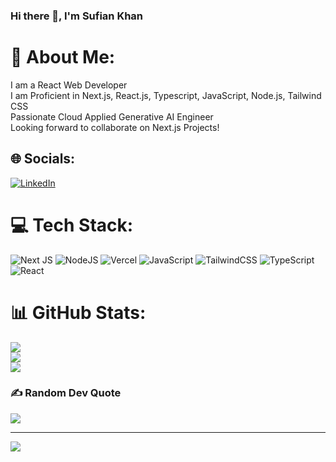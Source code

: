 ### Hi there 👋, I'm Sufian Khan
# 💫 About Me:
I am a React Web Developer <br>I am Proficient in Next.js, React.js, Typescript, JavaScript, Node.js, Tailwind CSS <br>Passionate Cloud Applied Generative AI Engineer<br>Looking forward to collaborate on Next.js Projects!


## 🌐 Socials:
[![LinkedIn](https://img.shields.io/badge/LinkedIn-%230077B5.svg?logo=linkedin&logoColor=white)](https://linkedin.com/in/https://www.linkedin.com/in/sufiankhan108/) 

# 💻 Tech Stack:
![Next JS](https://img.shields.io/badge/Next-black?style=flat&logo=next.js&logoColor=white) ![NodeJS](https://img.shields.io/badge/node.js-6DA55F?style=flat&logo=node.js&logoColor=white) ![Vercel](https://img.shields.io/badge/vercel-%23000000.svg?style=flat&logo=vercel&logoColor=white) ![JavaScript](https://img.shields.io/badge/javascript-%23323330.svg?style=flat&logo=javascript&logoColor=%23F7DF1E) ![TailwindCSS](https://img.shields.io/badge/tailwindcss-%2338B2AC.svg?style=flat&logo=tailwind-css&logoColor=white) ![TypeScript](https://img.shields.io/badge/typescript-%23007ACC.svg?style=flat&logo=typescript&logoColor=white) ![React](https://img.shields.io/badge/react-%2320232a.svg?style=flat&logo=react&logoColor=%2361DAFB)
# 📊 GitHub Stats:
![](https://github-readme-stats.vercel.app/api?username=isufiankhan&theme=cobalt&hide_border=false&include_all_commits=false&count_private=false)<br/>
![](https://github-readme-streak-stats.herokuapp.com/?user=isufiankhan&theme=cobalt&hide_border=false)<br/>
![](https://github-readme-stats.vercel.app/api/top-langs/?username=isufiankhan&theme=cobalt&hide_border=false&include_all_commits=false&count_private=false&layout=compact)

### ✍️ Random Dev Quote
![](https://quotes-github-readme.vercel.app/api?type=horizontal&theme=radical)

---
[![](https://visitcount.itsvg.in/api?id=isufiankhan&icon=0&color=0)](https://visitcount.itsvg.in)

<!-- Proudly created with GPRM ( https://gprm.itsvg.in ) -->

